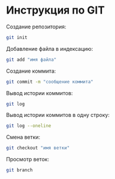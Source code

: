 # Инструкция по GIT

Создание репозитория:
```sh
git init
```

Добавление файла в индексацию:
```sh
git add "имя файла"
```

Создание коммита:
```sh
git commit -m "сообщение коммита"
```

Вывод истории коммитов:
```sh
git log
```

Вывод истории коммитов в одну строку:
```sh
git log --oneline
```

Смена ветки:
```sh
git checkout "имя ветки"
```

Просмотр веток:
```sh
git branch
```
